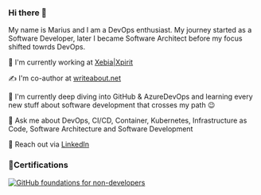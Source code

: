 ### Hi there 👋

My name is Marius and I am a DevOps enthusiast. My journey started as a Software Developer, later I became Software Architect before my focus shifted towrds DevOps.

🏢 I'm currently working at [Xebia|Xpirit](https://xpirit.com/team/marius-boden/)

✍️ I'm co-author at [writeabout.net](https://writeabout.net/)

🌱 I'm currently deep diving into GitHub & AzureDevOps and learning every new stuff about software development that crosses my path 😉

💬 Ask me about DevOps, CI/CD, Container, Kubernetes, Infrastructure as Code, Software Architecture and Software Development

🔗 Reach out via [LinkedIn](https://www.linkedin.com/in/marius-boden/)

### 🏅Certifications

[![GitHub foundations for non-developers](https://images.credly.com/size/220x220/images/024d0122-724d-4c5a-bd83-cfe3c4b7a073/image.png)](https://www.credly.com/badges/a0de8408-c514-4298-8b90-9f302d774707/public_url)

<!--
**m4s-b3n/m4s-b3n** is a ✨ _special_ ✨ repository because its `README.md` (this file) appears on your GitHub profile.

Here are some ideas to get you started:

- 🔭 I’m currently working on ...
- 🌱 I’m currently learning ...
- 👯 I’m looking to collaborate on ...
- 🤔 I’m looking for help with ...
- 💬 Ask me about ...
- 📫 How to reach me: ...
- 😄 Pronouns: ...
- ⚡ Fun fact: ...
-->
